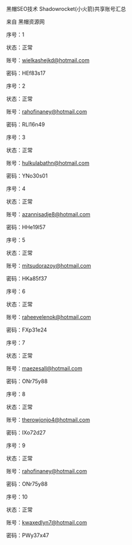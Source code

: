 黑帽SEO技术 Shadowrocket(小火箭)共享账号汇总

来自 黑帽资源网

序号：1

状态：正常

账号：wielkashejkd@hotmail.com

密码：HEf83s17

序号：2

状态：正常

账号：rahofinaney@hotmail.com

密码：RLl16n49

序号：3

状态：正常

账号：hulkulabathn@hotmail.com

密码：YNo30s01

序号：4

状态：正常

账号：azannisadje8@hotmail.com

密码：HHe19l57

序号：5

状态：正常

账号：mitsudorazoy@hotmail.com

密码：HKa85f37

序号：6

状态：正常

账号：raheevelenok@hotmail.com

密码：FXp31e24

序号：7

状态：正常

账号：maezesall@hotmail.com

密码：ONr75y88

序号：8

状态：正常

账号：therowjonjo4@hotmail.com

密码：IXo72d27

序号：9

状态：正常

账号：rahofinaney@hotmail.com

密码：ONr75y88

序号：10

状态：正常

账号：kwaxedlyn7@hotmail.com

密码：PWy37x47

